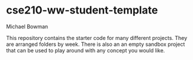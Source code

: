 # cse210-ww-student-template
Michael Bowman

This repository contains the starter code for many different projects. They are arranged folders by week. There is also an an empty sandbox project that can be used to play around with any concept you would like.
